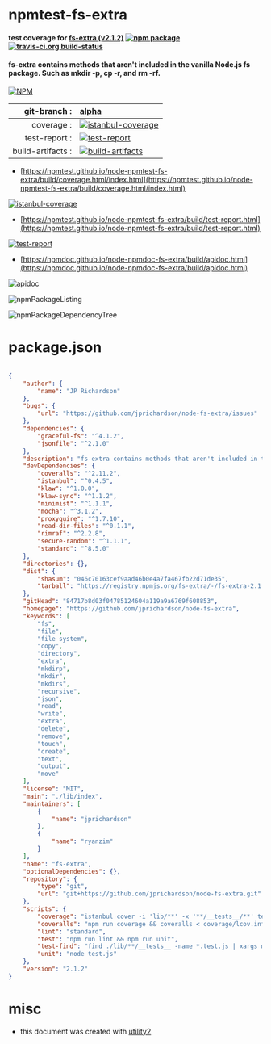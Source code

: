 # npmtest-fs-extra

#### test coverage for  [fs-extra (v2.1.2)](https://github.com/jprichardson/node-fs-extra)  [![npm package](https://img.shields.io/npm/v/npmtest-fs-extra.svg?style=flat-square)](https://www.npmjs.org/package/npmtest-fs-extra) [![travis-ci.org build-status](https://api.travis-ci.org/npmtest/node-npmtest-fs-extra.svg)](https://travis-ci.org/npmtest/node-npmtest-fs-extra)

#### fs-extra contains methods that aren't included in the vanilla Node.js fs package. Such as mkdir -p, cp -r, and rm -rf.

[![NPM](https://nodei.co/npm/fs-extra.png?downloads=true&downloadRank=true&stars=true)](https://www.npmjs.com/package/fs-extra)

| git-branch : | [alpha](https://github.com/npmtest/node-npmtest-fs-extra/tree/alpha)|
|--:|:--|
| coverage : | [![istanbul-coverage](https://npmtest.github.io/node-npmtest-fs-extra/build/coverage.badge.svg)](https://npmtest.github.io/node-npmtest-fs-extra/build/coverage.html/index.html)|
| test-report : | [![test-report](https://npmtest.github.io/node-npmtest-fs-extra/build/test-report.badge.svg)](https://npmtest.github.io/node-npmtest-fs-extra/build/test-report.html)|
| build-artifacts : | [![build-artifacts](https://npmtest.github.io/node-npmtest-fs-extra/glyphicons_144_folder_open.png)](https://github.com/npmtest/node-npmtest-fs-extra/tree/gh-pages/build)|

- [https://npmtest.github.io/node-npmtest-fs-extra/build/coverage.html/index.html](https://npmtest.github.io/node-npmtest-fs-extra/build/coverage.html/index.html)

[![istanbul-coverage](https://npmtest.github.io/node-npmtest-fs-extra/build/screenCapture.buildCi.browser.%252Ftmp%252Fbuild%252Fcoverage.lib.html.png)](https://npmtest.github.io/node-npmtest-fs-extra/build/coverage.html/index.html)

- [https://npmtest.github.io/node-npmtest-fs-extra/build/test-report.html](https://npmtest.github.io/node-npmtest-fs-extra/build/test-report.html)

[![test-report](https://npmtest.github.io/node-npmtest-fs-extra/build/screenCapture.buildCi.browser.%252Ftmp%252Fbuild%252Ftest-report.html.png)](https://npmtest.github.io/node-npmtest-fs-extra/build/test-report.html)

- [https://npmdoc.github.io/node-npmdoc-fs-extra/build/apidoc.html](https://npmdoc.github.io/node-npmdoc-fs-extra/build/apidoc.html)

[![apidoc](https://npmdoc.github.io/node-npmdoc-fs-extra/build/screenCapture.buildCi.browser.%252Ftmp%252Fbuild%252Fapidoc.html.png)](https://npmdoc.github.io/node-npmdoc-fs-extra/build/apidoc.html)

![npmPackageListing](https://npmtest.github.io/node-npmtest-fs-extra/build/screenCapture.npmPackageListing.svg)

![npmPackageDependencyTree](https://npmtest.github.io/node-npmtest-fs-extra/build/screenCapture.npmPackageDependencyTree.svg)



# package.json

```json

{
    "author": {
        "name": "JP Richardson"
    },
    "bugs": {
        "url": "https://github.com/jprichardson/node-fs-extra/issues"
    },
    "dependencies": {
        "graceful-fs": "^4.1.2",
        "jsonfile": "^2.1.0"
    },
    "description": "fs-extra contains methods that aren't included in the vanilla Node.js fs package. Such as mkdir -p, cp -r, and rm -rf.",
    "devDependencies": {
        "coveralls": "^2.11.2",
        "istanbul": "^0.4.5",
        "klaw": "^1.0.0",
        "klaw-sync": "^1.1.2",
        "minimist": "^1.1.1",
        "mocha": "^3.1.2",
        "proxyquire": "^1.7.10",
        "read-dir-files": "^0.1.1",
        "rimraf": "^2.2.8",
        "secure-random": "^1.1.1",
        "standard": "^8.5.0"
    },
    "directories": {},
    "dist": {
        "shasum": "046c70163cef9aad46b0e4a7fa467fb22d71de35",
        "tarball": "https://registry.npmjs.org/fs-extra/-/fs-extra-2.1.2.tgz"
    },
    "gitHead": "84717b8d03f04785124604a119a9a6769f608853",
    "homepage": "https://github.com/jprichardson/node-fs-extra",
    "keywords": [
        "fs",
        "file",
        "file system",
        "copy",
        "directory",
        "extra",
        "mkdirp",
        "mkdir",
        "mkdirs",
        "recursive",
        "json",
        "read",
        "write",
        "extra",
        "delete",
        "remove",
        "touch",
        "create",
        "text",
        "output",
        "move"
    ],
    "license": "MIT",
    "main": "./lib/index",
    "maintainers": [
        {
            "name": "jprichardson"
        },
        {
            "name": "ryanzim"
        }
    ],
    "name": "fs-extra",
    "optionalDependencies": {},
    "repository": {
        "type": "git",
        "url": "git+https://github.com/jprichardson/node-fs-extra.git"
    },
    "scripts": {
        "coverage": "istanbul cover -i 'lib/**' -x '**/__tests__/**' test.js",
        "coveralls": "npm run coverage && coveralls < coverage/lcov.info",
        "lint": "standard",
        "test": "npm run lint && npm run unit",
        "test-find": "find ./lib/**/__tests__ -name *.test.js | xargs mocha",
        "unit": "node test.js"
    },
    "version": "2.1.2"
}
```



# misc
- this document was created with [utility2](https://github.com/kaizhu256/node-utility2)
